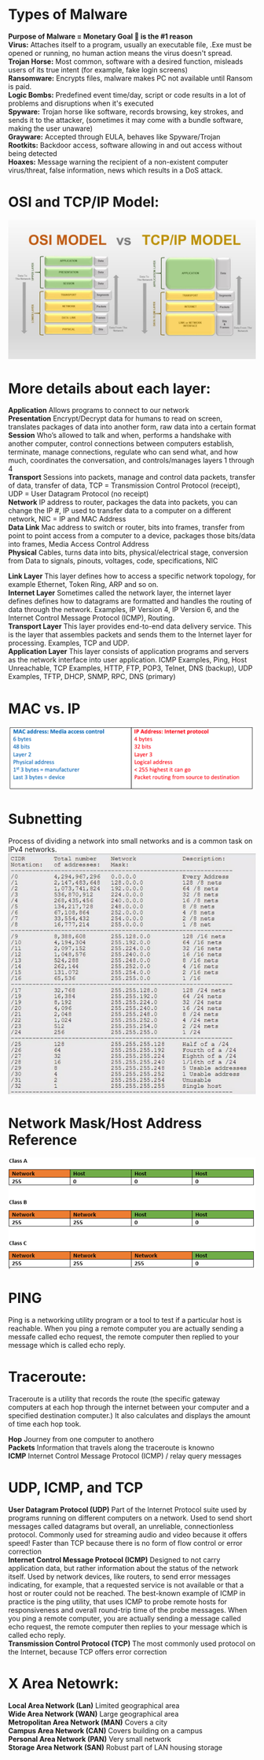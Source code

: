 # Types of Malware

**Purpose of Malware = Monetary Goal :money_with_wings: is the #1 reason**<br/>
**Virus:** Attaches itself to a program, usually an executable file, .Exe must be opened or running, no human action means the virus doesn't spread.<br/>
**Trojan Horse:** Most common, software with a desired function, misleads users of its true intent (for example, fake login screens)<br/>
**Ransomware:** Encrypts files, malware makes PC not available until Ransom is paid.<br/>
**Logic Bombs:** Predefined event time/day, script or code results in a lot of problems and disruptions when it's executed<br/>
**Spyware:** Trojan horse like software, records browsing, key strokes, and sends it to the attacker, (sometimes it may come with a bundle software, making the user unaware)<br/>
**Grayware:** Accepted through EULA, behaves like Spyware/Trojan<br/>
**Rootkits:** Backdoor access, software allowing in and out access without being detected<br/>
**Hoaxes:** Message warning the recipient of a non-existent computer virus/threat, false information, news which results in a DoS attack.


# OSI and TCP/IP Model: #
![TCP/IP Image](/images/OSI_vs_TCP_IP_model.png)

# More details about each layer:
**Application** Allows programs to connect to our network<br/>
**Presentation** Encrypt/Decrypt data for humans to read on screen, translates packages of data into another form, raw data into a certain format<br/>
**Session** Who’s allowed to talk and when, performs a handshake with another computer, control connections between computers establish, terminate, manage connections, regulate who can send what, and how much, coordinates the conversation, and controls/manages layers 1 through 4<br/>
**Transport** Sessions into packets, manage and control data packets, transfer of data, transfer of data, TCP = Transmission Control Protocol (receipt), UDP = User Datagram Protocol (no receipt)<br/>
**Network** IP address to router, packages the data into packets, you can change the IP #, IP used to transfer data to a computer on a different network, NIC = IP and MAC Address<br/>
**Data Link** Mac address to switch or router, bits into frames, transfer from point to point access from a computer to a device, packages those bits/data into frames, Media Access Control Address<br/>
**Physical** Cables, turns data into bits, physical/electrical stage, conversion from Data to signals, pinouts, voltages, code, specifications, NIC<br/> 

**Link Layer** This layer defines how to access a specific network topology, for example Ethernet, Token Ring, ARP and so on.<br/>
**Internet Layer** Sometimes called the network layer, the internet layer defines defines how to datagrams are formatted and handles the routing of data through the network. Examples, IP Version 4, IP Version 6, and the Internet Control Message Protocol (ICMP), Routing.<br/>
**Transport Layer** This layer provides end-to-end data delivery service. This is the layer that assembles packets and sends them to the Internet layer for processing. Examples, TCP and UDP.<br/>
**Application Layer** This layer consists of application programs and servers as the network interface into user application. ICMP Examples, Ping, Host Unreachable, TCP Examples, HTTP, FTP, POP3, Telnet, DNS (backup), UDP Examples, TFTP, DHCP, SNMP, RPC, DNS (primary)  <br/>

 # MAC vs. IP #
![MAC/IP Image](/images/MAC_and_IP.png)

# Subnetting #
Process of dividing a network into small networks and is a common task on IPv4 networks.
![cidr.PNG](/images/cidr.PNG)

# Network Mask/Host Address Reference #
![netmask.PNG](/images/netmask.PNG)

# PING #
Ping is a networking utility program or a tool to test if a particular host is reachable. When you ping a remote computer you are actually sending a messafe called echo request, the remote computer then replied to your message which is called echo reply. 


# Traceroute:
Traceroute is a utility that records the route (the specific gateway computers at each hop through the internet between your computer and a specified destination computer.) It also calculates and displays the amount of time each hop took.

**Hop** Journey from one computer to anothero<br/>
**Packets** Information that travels along the traceroute is knowno<br/>
**ICMP** Internet Control Message Protocol (ICMP) / relay query messages<br/>

# UDP, ICMP, and TCP
**User Datagram Protocol (UDP)** Part of the Internet Protocol suite used by programs running on different computers on a network. Used to send short messages called datagrams but overall, an unreliable, connectionless protocol. Commonly used for streaming audio and video because it offers speed! Faster than TCP because there is no form of flow control or error correction <br/>
**Internet Control Message Protocol (ICMP)** Designed to not carry application data, but rather information about the status of the network itself. Used by network devices, like routers, to send error messages indicating, for example, that a requested service is not available or that a host or router could not be reached. The best-known example of ICMP in practice is the ping utility, that uses ICMP to probe remote hosts for responsiveness and overall round-trip time of the probe messages. When you ping a remote computer, you are actually sending a message called echo request, the remote computer then replies to your message which is called echo reply. <br/>
**Transmission Control Protocol (TCP)** The most commonly used protocol on the Internet, because TCP offers error correction<br/>

# X Area Netowrk:
**Local Area Network (Lan)** Limited geographical area<br/>
**Wide Area Network (WAN)** Large geographical area<br/>
**Metropolitan Area Network (MAN)** Covers a city<br/>
**Campus Area Network (CAN)** Covers building on a campus<br/>
**Personal Area Network (PAN)** Very small network<br/>
**Storage Area Network (SAN)** Robust part of LAN housing storage<br/>
